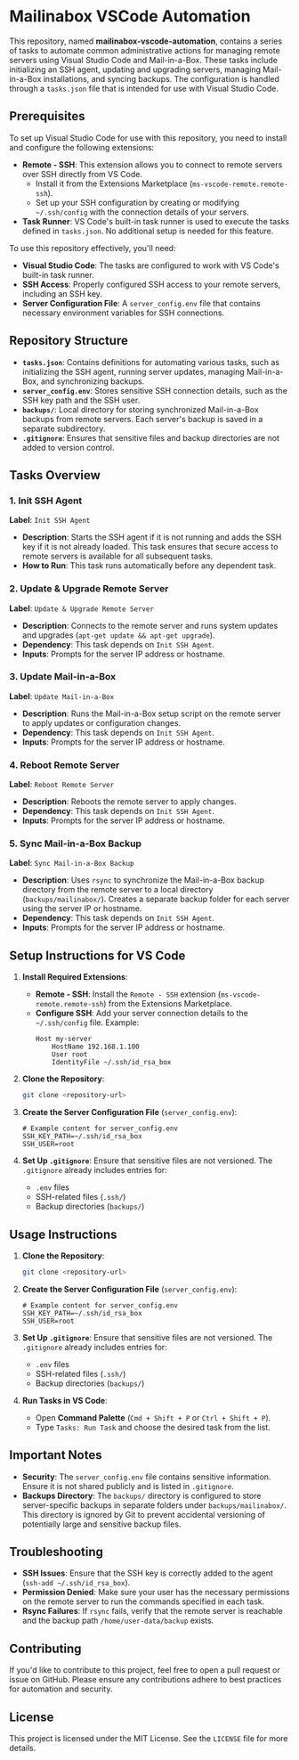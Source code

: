 # Mailinabox VSCode Automation

This repository, named **mailinabox-vscode-automation**, contains a series of tasks to automate common administrative actions for managing remote servers using Visual Studio Code and Mail-in-a-Box. These tasks include initializing an SSH agent, updating and upgrading servers, managing Mail-in-a-Box installations, and syncing backups. The configuration is handled through a `tasks.json` file that is intended for use with Visual Studio Code.

## Prerequisites

To set up Visual Studio Code for use with this repository, you need to install and configure the following extensions:

- **Remote - SSH**: This extension allows you to connect to remote servers over SSH directly from VS Code.
  - Install it from the Extensions Marketplace (`ms-vscode-remote.remote-ssh`).
  - Set up your SSH configuration by creating or modifying `~/.ssh/config` with the connection details of your servers.
- **Task Runner**: VS Code's built-in task runner is used to execute the tasks defined in `tasks.json`. No additional setup is needed for this feature.

To use this repository effectively, you'll need:

- **Visual Studio Code**: The tasks are configured to work with VS Code's built-in task runner.
- **SSH Access**: Properly configured SSH access to your remote servers, including an SSH key.
- **Server Configuration File**: A `server_config.env` file that contains necessary environment variables for SSH connections.

## Repository Structure

- **`tasks.json`**: Contains definitions for automating various tasks, such as initializing the SSH agent, running server updates, managing Mail-in-a-Box, and synchronizing backups.
- **`server_config.env`**: Stores sensitive SSH connection details, such as the SSH key path and the SSH user.
- **`backups/`**: Local directory for storing synchronized Mail-in-a-Box backups from remote servers. Each server's backup is saved in a separate subdirectory.
- **`.gitignore`**: Ensures that sensitive files and backup directories are not added to version control.

## Tasks Overview

### 1. Init SSH Agent

**Label**: `Init SSH Agent`

- **Description**: Starts the SSH agent if it is not running and adds the SSH key if it is not already loaded. This task ensures that secure access to remote servers is available for all subsequent tasks.
- **How to Run**: This task runs automatically before any dependent task.

### 2. Update & Upgrade Remote Server

**Label**: `Update & Upgrade Remote Server`

- **Description**: Connects to the remote server and runs system updates and upgrades (`apt-get update && apt-get upgrade`).
- **Dependency**: This task depends on `Init SSH Agent`.
- **Inputs**: Prompts for the server IP address or hostname.

### 3. Update Mail-in-a-Box

**Label**: `Update Mail-in-a-Box`

- **Description**: Runs the Mail-in-a-Box setup script on the remote server to apply updates or configuration changes.
- **Dependency**: This task depends on `Init SSH Agent`.
- **Inputs**: Prompts for the server IP address or hostname.

### 4. Reboot Remote Server

**Label**: `Reboot Remote Server`

- **Description**: Reboots the remote server to apply changes.
- **Dependency**: This task depends on `Init SSH Agent`.
- **Inputs**: Prompts for the server IP address or hostname.

### 5. Sync Mail-in-a-Box Backup

**Label**: `Sync Mail-in-a-Box Backup`

- **Description**: Uses `rsync` to synchronize the Mail-in-a-Box backup directory from the remote server to a local directory (`backups/mailinabox/`). Creates a separate backup folder for each server using the server IP or hostname.
- **Dependency**: This task depends on `Init SSH Agent`.
- **Inputs**: Prompts for the server IP address or hostname.

## Setup Instructions for VS Code

1. **Install Required Extensions**:
   - **Remote - SSH**: Install the `Remote - SSH` extension (`ms-vscode-remote.remote-ssh`) from the Extensions Marketplace.
   - **Configure SSH**: Add your server connection details to the `~/.ssh/config` file. Example:
     ```
     Host my-server
         HostName 192.168.1.100
         User root
         IdentityFile ~/.ssh/id_rsa_box
     ```

2. **Clone the Repository**:
   ```bash
   git clone <repository-url>
   ```
3. **Create the Server Configuration File** (`server_config.env`):
   ```env
   # Example content for server_config.env
   SSH_KEY_PATH=~/.ssh/id_rsa_box
   SSH_USER=root
   ```
4. **Set Up `.gitignore`**:
   Ensure that sensitive files are not versioned. The `.gitignore` already includes entries for:
   - `.env` files
   - SSH-related files (`.ssh/`)
   - Backup directories (`backups/`)

## Usage Instructions

1. **Clone the Repository**:
   ```bash
   git clone <repository-url>
   ```
2. **Create the Server Configuration File** (`server_config.env`):
   ```env
   # Example content for server_config.env
   SSH_KEY_PATH=~/.ssh/id_rsa_box
   SSH_USER=root
   ```
3. **Set Up `.gitignore`**:
   Ensure that sensitive files are not versioned. The `.gitignore` already includes entries for:
   - `.env` files
   - SSH-related files (`.ssh/`)
   - Backup directories (`backups/`)

4. **Run Tasks in VS Code**:
   - Open **Command Palette** (`Cmd + Shift + P` or `Ctrl + Shift + P`).
   - Type `Tasks: Run Task` and choose the desired task from the list.

## Important Notes

- **Security**: The `server_config.env` file contains sensitive information. Ensure it is not shared publicly and is listed in `.gitignore`.
- **Backups Directory**: The `backups/` directory is configured to store server-specific backups in separate folders under `backups/mailinabox/`. This directory is ignored by Git to prevent accidental versioning of potentially large and sensitive backup files.

## Troubleshooting

- **SSH Issues**: Ensure that the SSH key is correctly added to the agent (`ssh-add ~/.ssh/id_rsa_box`).
- **Permission Denied**: Make sure your user has the necessary permissions on the remote server to run the commands specified in each task.
- **Rsync Failures**: If `rsync` fails, verify that the remote server is reachable and the backup path `/home/user-data/backup` exists.

## Contributing

If you'd like to contribute to this project, feel free to open a pull request or issue on GitHub. Please ensure any contributions adhere to best practices for automation and security.

## License

This project is licensed under the MIT License. See the `LICENSE` file for more details.

